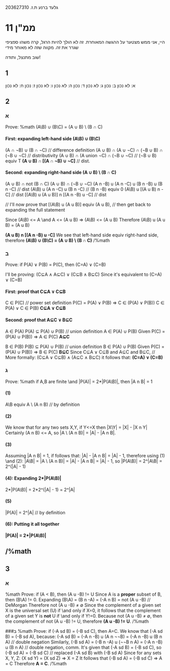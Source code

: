 גלעד ברנע ת.ז. 203627310
# ממ"ן 11

היי,
אני ממש מצטער על ההגשה המאוחרת.
זה לא הולך להיות הרגל, קרה משהו ספציפי שגרר את זה. 
מקווה שזה לא מאוחר מידי


שוב מתנצל, ותודה!

<line>

## 1
א: לא נכון
ב: נכון
ג: לא נכון
ד: נכון
ה: לא נכון
ו: לא נכון
ז: נכון
ח: לא נכון

<line>

## 2

### א
Prove:
%math
(A\B) ∪ (B\C) = (A ∪ B) \ (B ∩ C)
<thin>
#### First: expanding left-hand side (A\B) ∪ (B\C)
(A ∩ ¬B) ∪ (B ∩ ¬C)  // difference definition
(A ∪ B) ∩ (A ∪ ¬C) ∩ (¬B ∪ B) ∩ (¬B ∪ ¬C) // distributivity
(A ∪ B) ∩ (A union ¬C) ∩ (¬B ∪ ¬C) // (¬B ∪ B) equiv T
**(A ∪ B) ∩ [(A ∩ ¬B) ∪ ¬C]** // dist.

#### Second: expanding right-hand side (A ∪ B) \ (B ∩ C)
(A ∪ B) ∩ not (B ∩ C)
(A ∪ B) ∩ (¬B ∪ ¬C)
(A n -B) u (A n -C) u (B n -B) u (B n -C) // dist
(A\B) u (A n -C) u (B n -C) // (B n -B) equiv 0
(A\B) u [(A u B) n -C] // dist
[(A\B) u (A u B)] n [(A n -B) u -C] // dist

// I'll now prove that [(A\B) u (A u B)] equiv (A u B), 
// then get back to expanding the full statement 

<box>
Since (A\B) <= A \and A <= (A u B) =>
(A\B) <= (A u B)
Therefore
(A\B) u (A u B) = (A u B)
</box>

**(A u B) n [(A n -B) u -C]**
<thin>
We see that left-hand side equiv right-hand side, therefore
**(A\B) ∪ (B\C) = (A ∪ B) \ (B ∩ C)**
/%math
<line>
### ב
Prove: 
if P(A) ∨ P(B) = P(C), then (C=A) ∨ (C=B)
<thin>

I'll be proving:
(C⊆A ∧ A⊆C) ∨ (C⊆B ∧ B⊆C)
Since it's equivalent to
(C=A) ∨ (C=B)
<thin>

#### First: proof that C⊆A ∨ C⊆B
C ∈ P(C) // power set definition
P(C) = P(A) ∨ P(B) ⇒ C ∈ (P(A) ∨ P(B))
C ∈ P(A) ∨ C ∈ P(B)
**C⊆A ∨ C⊆B**

#### Second: proof that A⊆C ∨ B⊆C

A ∈ P(A)
P(A) ⊆ P(A) ∪ P(B) // union definition
A ∈ P(A) ∪ P(B)
Given P(C) = (P(A) ∪ P(B)) ⇒ A ∈ P(C)
**A⊆C**

B ∈ P(B)
P(B) ⊆ P(A) ∪ P(B) // union definition
B ∈ P(A) ∪ P(B)
Given P(C) = (P(A) ∪ P(B)) ⇒ B ∈ P(C)
**B⊆C**
<thin>
Since C⊆A ∨ C⊆B and A⊆C and B⊆C,
// More formally: (C⊆A ∨ C⊆B) ∧ (A⊆C ∧ B⊆C)
it follows that: 
**(C=A) ∨ (C=B)**
<line>
### ג
Prove:
%math
if A,B are finite \and |P(A)| = 2*|P(A\B)|, then |A n B| = 1
<thin>
#### (1)
A\B equiv A \ (A n B) // by definition

#### (2)
We know that for any two sets X,Y, if Y<=X then |X\Y| = |X| - |X n Y|
Certainly (A n B) <= A, so
|A \ (A n B)| = |A| - |A n B|.

#### (3)
Assuming |A n B| = 1, if follows that:
|A| - |A n B| = |A| - 1, therefore using (1) \and (2):
|A\B| = |A \ (A n B)| = |A| - |A n B| = |A| - 1, so
|P(A\B)| = 2^|A\B| = 2^(|A| - 1)

#### (4): Expanding 2*|P(A\B)|
2*|P(A\B)| = 2*2^(|A| - 1) = 2^|A|

#### (5)
|P(A)| = 2^|A| // by definition

#### (6): Putting it all together
__|P(A)| = 2*|P(A\B)|__

/%math
---
## 3
### א

%math
Prove: if (A < B), then (A u -B) != U
<thin>
Since A is a __proper__ subset of B, then (B\A) != 0.
Expanding (B\A) = (B n -A) = (-A n B) = not (A u -B)  // DeMorgan
Therefore not (A u -B) ≠ ∅
<thin> 
Since the complement of a given set X is the universal set (U) if \and only if X=0, it follows that the complement of a given set Y is __not__ U if \and only if Y!=0.
Because not (A u -B) ≠ ∅, then the complement of not (A u -B) != U, 
therefore __(A u -B) != U__. 
/%math
<line>

###ב
%math
Prove: if (-A sd B) = (-B sd C), then A=C.
<thin>
We know that (-A sd B) = (-B sd A), because:
(-A sd B) = (-A n -B) u (A n ¬¬B) = 
(-A n -B) u (B n A) // double negation 
Similarly, 
(-B sd A) = (-B n -A) u (¬¬B n A) = 
(-A n -B) u (B n A) // double negation, comm.
<thin>
It's given that (-A sd B) = (-B sd C), so
(-B sd A) = (-B sd C) // replaced (-A sd B) with (-B sd A)
<thin>
Since for any sets X, Y, Z:
(X sd Y) = (X sd Z) => X = Z
It follows that
(-B sd A) = (-B sd C) => A = C
Therefore __A = C__.
/%math